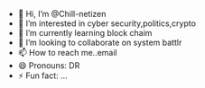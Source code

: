 - 👋 Hi, I’m @Chill-netizen
- 👀 I’m interested in cyber security,politics,crypto
- 🌱 I’m currently learning block chaim
- 💞️ I’m looking to collaborate on system battlr
- 📫 How to reach me..email
- 😄 Pronouns: DR
- ⚡ Fun fact: ...

<!---
Chill-netizen/Chill-netizen is a ✨ special ✨ repository because its `README.md` (this file) appears on your GitHub profile.
You can click the Preview link to take a look at your changes.
--->
